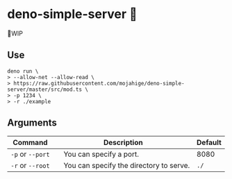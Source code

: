 # deno-simple-server 🦕

🧪WIP

## Use

```shell
deno run \
> --allow-net --allow-read \
> https://raw.githubusercontent.com/mojahige/deno-simple-server/master/src/mod.ts \
> -p 1234 \
> -r ./example
```

## Arguments

| Command | Description | Default |
| --- | --- | --- |
| `-p` or `--port` |　You can specify a port.| 8080 |
| `-r` or `--root` | 　You can specify the directory to serve. | `./` |
